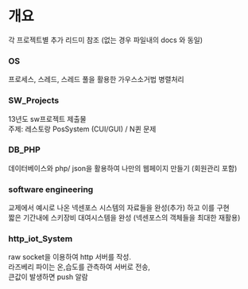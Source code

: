# 개요
각 프로젝트별 추가 리드미 참조 (없는 경우 파일내의 docs 와 동일)


### OS
프로세스, 스레드, 스레드 풀을 활용한 가우스소거법 병렬처리

### SW_Projects
13년도 sw프로젝트 제출물
<br>주제: 레스토랑 PosSystem (CUI/GUI) / N퀸 문제

### DB_PHP
데이터베이스와 php/ json을 활용하여 나만의 웹페이지 만들기 (회원관리 포함)

### software engineering
교제에서 예시로 나온 넥센포스 시스템의 자료들을 완성(추가) 하고 이를 구현
<br>짧은 기간내에 스키장비 대여시스템을 완성 (넥센포스의 객체들을 최대한 재활용)

### http_iot_System
raw socket을 이용하여 http 서버를 작성.
<br>라즈베리 파이는 온,습도를 관측하여 서버로 전송,
<br>큰값이 발생하면 push 알람

